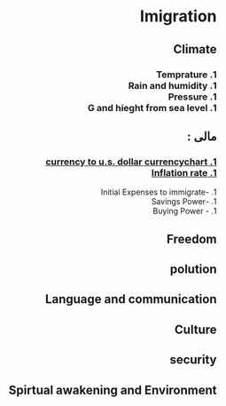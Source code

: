 <html dir="rtl">
<h1>Imigration </h1>
	<h2>
	Climate	
   </h2>
	<h3>
1. Temprature <br>
1. Rain and humidity  <br>
1. Pressure  <br>
1. G and hieght from sea level <br>
	</h3>	
  <h2>مالی :</h2>
	<h3>
	<a href='https://www.xe.com/currencycharts/?from=IRR&to=USD&view=10Y'>
1.	currency to u.s. dollar currencychart
	</a>		<br>
	<a href="https://www.google.com/search?q=countries+inflation+rate&ie=utf-8&oe=utf-8&client=firefox-b-ab">
1.		Inflation rate
	</a>     <br>
	</h3>
1. -Initial Expenses to immigrate<br>
1. -Savings Power <br>
1. - Buying Power <br>
  <h2> Freedom</h2>
  <h2> polution </h2>
  <h2>Language and communication </h2>
  <h2> Culture </h2>
  <h2> security </h2>
  <h2> Spirtual awakening and Environment </h2>
</html>
